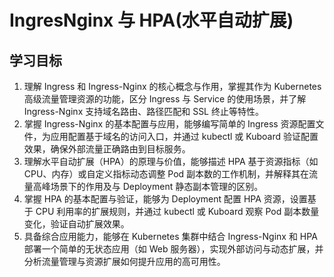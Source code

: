 # IngresNginx 与 HPA(水平自动扩展)

## 学习目标
1. 理解 Ingress 和 Ingress-Nginx 的核心概念与作用，掌握其作为 Kubernetes 高级流量管理资源的功能，区分 Ingress 与 Service 的使用场景，并了解 Ingress-Nginx 支持域名路由、路径匹配和 SSL 终止等特性。
2. 掌握 Ingress-Nginx 的基本配置与应用，能够编写简单的 Ingress 资源配置文件，为应用配置基于域名的访问入口，并通过 kubectl 或 Kuboard 验证配置效果，确保外部流量正确路由到目标服务。
3. 理解水平自动扩展（HPA）的原理与价值，能够描述 HPA 基于资源指标（如 CPU、内存）或自定义指标动态调整 Pod 副本数的工作机制，并解释其在流量高峰场景下的作用及与 Deployment 静态副本管理的区别。
4. 掌握 HPA 的基本配置与验证，能够为 Deployment 配置 HPA 资源，设置基于 CPU 利用率的扩展规则，并通过 kubectl 或 Kuboard 观察 Pod 副本数量变化，验证自动扩展效果。
5. 具备综合应用能力，能够在 Kubernetes 集群中结合 Ingress-Nginx 和 HPA 部署一个简单的无状态应用（如 Web 服务器），实现外部访问与动态扩展，并分析流量管理与资源扩展如何提升应用的高可用性。